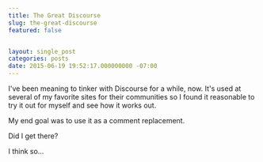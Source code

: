 ```yaml
---
title: The Great Discourse
slug: the-great-discourse
featured: false


layout: single_post
categories: posts
date: 2015-06-19 19:52:17.000000000 -07:00
---
```


I've been meaning to tinker with Discourse for a while, now. It's used at several of my favorite sites for their communities so I found it reasonable to try it out for myself and see how it works out.

My end goal was to use it as a comment replacement.

Did I get there?

I think so…

